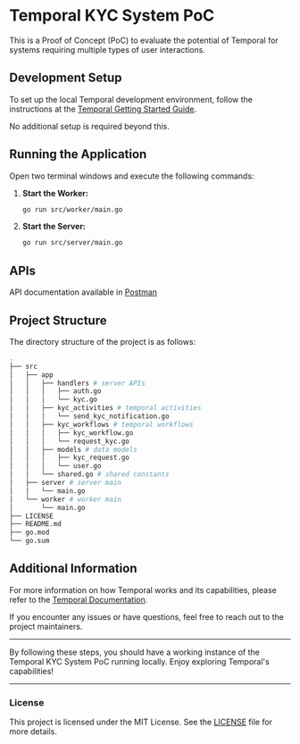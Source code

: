 # Temporal KYC System PoC

This is a Proof of Concept (PoC) to evaluate the potential of Temporal for systems requiring multiple types of user interactions.

## Development Setup

To set up the local Temporal development environment, follow the instructions at the [Temporal Getting Started Guide](https://learn.temporal.io/getting_started/go/dev_environment/).

No additional setup is required beyond this.

## Running the Application

Open two terminal windows and execute the following commands:

1. **Start the Worker:**
    ```sh
    go run src/worker/main.go
    ```

2. **Start the Server:**
    ```sh
    go run src/server/main.go
    ```
## APIs
API documentation available in [Postman](https://www.postman.com/shivam-g10/workspace/kodingkorp-public-apis/collection/8417084-3f699e65-579a-46b6-8472-e6875bb47d03?action=share&creator=8417084)

## Project Structure

The directory structure of the project is as follows:
```sh
.
├── src 
│   ├── app
│   │   ├── handlers # server APIs
│   │   │   ├── auth.go
│   │   │   └── kyc.go
│   │   ├── kyc_activities # temporal activities
│   │   │   └── send_kyc_notification.go
│   │   ├── kyc_workflows # temporal workflows
│   │   │   ├── kyc_workflow.go
│   │   │   └── request_kyc.go
│   │   ├── models # data models
│   │   │   ├── kyc_request.go
│   │   │   └── user.go
│   │   └── shared.go # shared constants
│   ├── server # server main
│   │   └── main.go
│   └── worker # worker main
│       └── main.go
├── LICENSE
├── README.md
├── go.mod
└── go.sum
```
## Additional Information

For more information on how Temporal works and its capabilities, please refer to the [Temporal Documentation](https://docs.temporal.io/docs/go-overview).

If you encounter any issues or have questions, feel free to reach out to the project maintainers.

---

By following these steps, you should have a working instance of the Temporal KYC System PoC running locally. Enjoy exploring Temporal's capabilities!

---

### License

This project is licensed under the MIT License. See the [LICENSE](LICENSE) file for more details.
